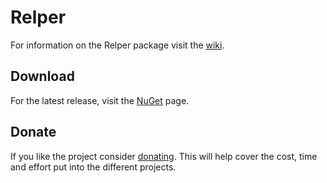 # Relper
For information on the Relper package visit the [wiki](https://github.com/expectedresult/Relper/wiki).

## Download
For the latest release, visit the [NuGet](https://www.nuget.org/packages/Relper/) page.

## Donate
If you like the project consider [donating](https://paypal.me/expectedresult). This will help cover the cost, time and effort put into the different projects.
